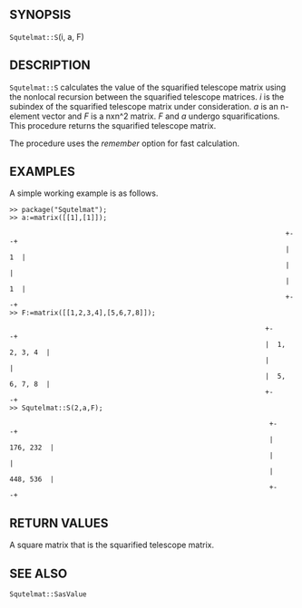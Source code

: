 ## SYNOPSIS

`Squtelmat::S`(i, a, F)

## DESCRIPTION

`Squtelmat::S` calculates the value of the squarified telescope matrix using
the nonlocal recursion between the squarified telescope matrices.
_i_ is the subindex of the squarified telescope matrix under consideration. _a_ is an
n-element vector and _F_ is a nxn^2 matrix. _F_ and _a_ undergo squarifications.
This procedure returns the squarified telescope matrix.

The procedure uses the _remember_ option for fast calculation.  
 
## EXAMPLES

A simple working example is as follows.

    >> package("Squtelmat");
    >> a:=matrix([[1],[1]]);

                                                                        +-   -+
                                                                        |  1  |
                                                                        |     |
                                                                        |  1  |
                                                                        +-   -+
    >> F:=matrix([[1,2,3,4],[5,6,7,8]]);

                                                                   +-            -+
                                                                   |  1, 2, 3, 4  |
                                                                   |              |
                                                                   |  5, 6, 7, 8  |
                                                                   +-            -+
    >> Squtelmat::S(2,a,F);

                                                                    +-          -+
                                                                    |  176, 232  |
                                                                    |            |
                                                                    |  448, 536  |
                                                                    +-          -+




## RETURN VALUES

A square matrix that is the squarified telescope matrix.

## SEE ALSO

`Squtelmat::SasValue` 
